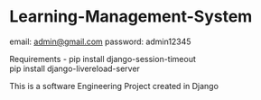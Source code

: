 # Learning-Management-System

email: admin@gmail.com
password: admin12345

Requirements - 
pip install django-session-timeout  
pip install django-livereload-server

This is a software Engineering Project created in Django 
